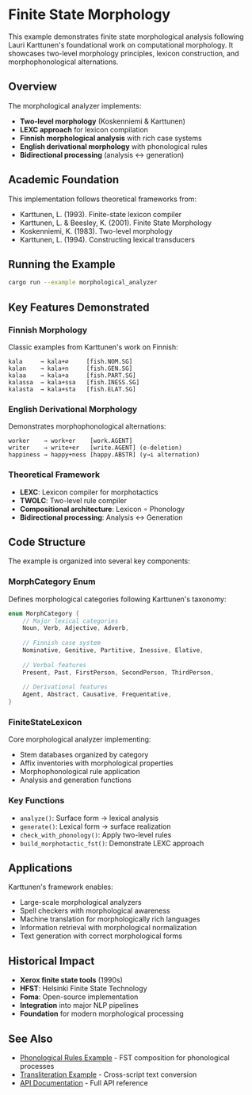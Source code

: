 # Finite State Morphology

This example demonstrates finite state morphological analysis following Lauri Karttunen's foundational work on computational morphology. It showcases two-level morphology principles, lexicon construction, and morphophonological alternations.

## Overview

The morphological analyzer implements:

- **Two-level morphology** (Koskenniemi & Karttunen)
- **LEXC approach** for lexicon compilation
- **Finnish morphological analysis** with rich case systems
- **English derivational morphology** with phonological rules
- **Bidirectional processing** (analysis ↔ generation)

## Academic Foundation

This implementation follows theoretical frameworks from:

- Karttunen, L. (1993). Finite-state lexicon compiler
- Karttunen, L. & Beesley, K. (2001). Finite State Morphology
- Koskenniemi, K. (1983). Two-level morphology
- Karttunen, L. (1994). Constructing lexical transducers

## Running the Example

```bash
cargo run --example morphological_analyzer
```

## Key Features Demonstrated

### Finnish Morphology

Classic examples from Karttunen's work on Finnish:

```
kala     → kala+∅     [fish.NOM.SG]
kalan    → kala+n     [fish.GEN.SG]
kalaa    → kala+a     [fish.PART.SG]
kalassa  → kala+ssa   [fish.INESS.SG]
kalasta  → kala+sta   [fish.ELAT.SG]
```

### English Derivational Morphology

Demonstrates morphophonological alternations:

```
worker    → work+er    [work.AGENT]
writer    → write+er   [write.AGENT] (e-deletion)
happiness → happy+ness [happy.ABSTR] (y→i alternation)
```

### Theoretical Framework

- **LEXC**: Lexicon compiler for morphotactics
- **TWOLC**: Two-level rule compiler
- **Compositional architecture**: Lexicon ∘ Phonology
- **Bidirectional processing**: Analysis ↔ Generation

## Code Structure

The example is organized into several key components:

### MorphCategory Enum

Defines morphological categories following Karttunen's taxonomy:

```rust
enum MorphCategory {
    // Major lexical categories
    Noun, Verb, Adjective, Adverb,
    
    // Finnish case system
    Nominative, Genitive, Partitive, Inessive, Elative,
    
    // Verbal features
    Present, Past, FirstPerson, SecondPerson, ThirdPerson,
    
    // Derivational features
    Agent, Abstract, Causative, Frequentative,
}
```

### FiniteStateLexicon

Core morphological analyzer implementing:

- Stem databases organized by category
- Affix inventories with morphological properties
- Morphophonological rule application
- Analysis and generation functions

### Key Functions

- `analyze()`: Surface form → lexical analysis
- `generate()`: Lexical form → surface realization
- `check_with_phonology()`: Apply two-level rules
- `build_morphotactic_fst()`: Demonstrate LEXC approach

## Applications

Karttunen's framework enables:

- Large-scale morphological analyzers
- Spell checkers with morphological awareness
- Machine translation for morphologically rich languages
- Information retrieval with morphological normalization
- Text generation with correct morphological forms

## Historical Impact

- **Xerox finite state tools** (1990s)
- **HFST**: Helsinki Finite State Technology
- **Foma**: Open-source implementation
- **Integration** into major NLP pipelines
- **Foundation** for modern morphological processing

## See Also

- [Phonological Rules Example](phonological_rules.md) - FST composition for phonological processes
- [Transliteration Example](transliteration.md) - Cross-script text conversion
- [API Documentation](https://docs.rs/arcweight) - Full API reference